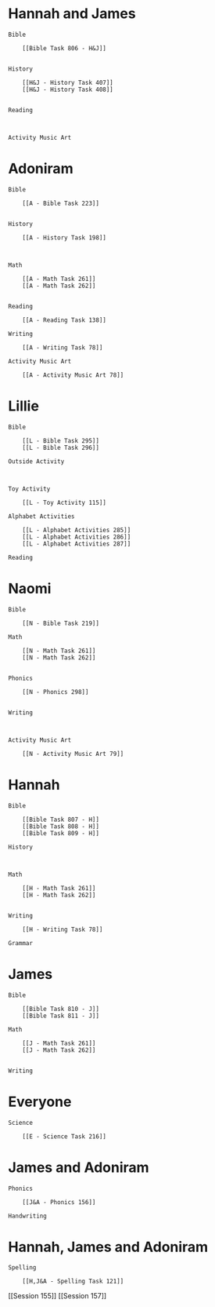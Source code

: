 # Hannah and James

	Bible

		[[Bible Task 806 - H&J]]
		

	History

		[[H&J - History Task 407]]
		[[H&J - History Task 408]]
		

	Reading

		

	Activity Music Art

		
# Adoniram

	Bible

		[[A - Bible Task 223]]
		

	History

		[[A - History Task 198]]
		
		

	Math

		[[A - Math Task 261]]
		[[A - Math Task 262]]
		

	Reading

		[[A - Reading Task 138]]

	Writing

		[[A - Writing Task 78]]

	Activity Music Art

		[[A - Activity Music Art 78]]

# Lillie

	Bible

		[[L - Bible Task 295]]
		[[L - Bible Task 296]]

	Outside Activity

		

	Toy Activity

		[[L - Toy Activity 115]]

	Alphabet Activities

		[[L - Alphabet Activities 285]]
		[[L - Alphabet Activities 286]]
		[[L - Alphabet Activities 287]]

	Reading

		

# Naomi

	Bible

		[[N - Bible Task 219]]

	Math

		[[N - Math Task 261]]
		[[N - Math Task 262]]
		

	Phonics

		[[N - Phonics 298]]
		

	Writing

		

	Activity Music Art

		[[N - Activity Music Art 79]]

# Hannah

	Bible

		[[Bible Task 807 - H]]
		[[Bible Task 808 - H]]
		[[Bible Task 809 - H]]

	History

		

	Math

		[[H - Math Task 261]]
		[[H - Math Task 262]]
		

	Writing

		[[H - Writing Task 78]]

	Grammar

		
		
		
# James

	Bible

		[[Bible Task 810 - J]]
		[[Bible Task 811 - J]]

	Math

		[[J - Math Task 261]]
		[[J - Math Task 262]]
		

	Writing

		

# Everyone

	Science

		[[E - Science Task 216]]
		
# James and Adoniram

	Phonics

		[[J&A - Phonics 156]]

	Handwriting

		
# Hannah, James and Adoniram

	Spelling

		[[H,J&A - Spelling Task 121]]

[[Session 155]]
[[Session 157]]
